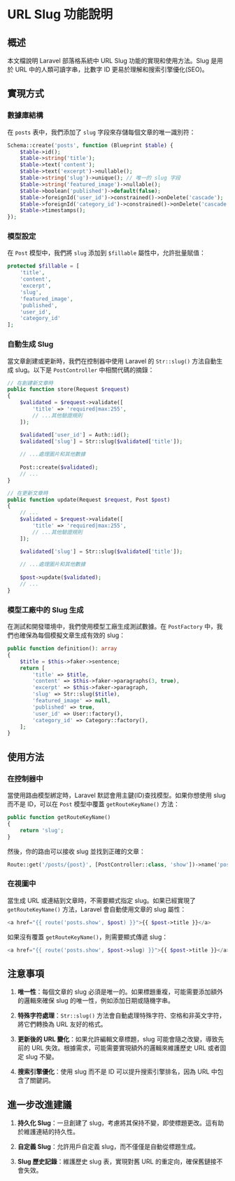 # URL Slug 功能說明

## 概述

本文檔說明 Laravel 部落格系統中 URL Slug 功能的實現和使用方法。Slug 是用於 URL 中的人類可讀字串，比數字 ID 更易於理解和搜索引擎優化(SEO)。

## 實現方式

### 數據庫結構

在 `posts` 表中，我們添加了 `slug` 字段來存儲每個文章的唯一識別符：

```php
Schema::create('posts', function (Blueprint $table) {
    $table->id();
    $table->string('title');
    $table->text('content');
    $table->text('excerpt')->nullable();
    $table->string('slug')->unique(); // 唯一的 slug 字段
    $table->string('featured_image')->nullable();
    $table->boolean('published')->default(false);
    $table->foreignId('user_id')->constrained()->onDelete('cascade');
    $table->foreignId('category_id')->constrained()->onDelete('cascade');
    $table->timestamps();
});
```

### 模型設定

在 `Post` 模型中，我們將 `slug` 添加到 `$fillable` 屬性中，允許批量賦值：

```php
protected $fillable = [
    'title',
    'content',
    'excerpt',
    'slug',
    'featured_image',
    'published',
    'user_id',
    'category_id'
];
```

### 自動生成 Slug

當文章創建或更新時，我們在控制器中使用 Laravel 的 `Str::slug()` 方法自動生成 slug。以下是 `PostController` 中相關代碼的摘錄：

```php
// 在創建新文章時
public function store(Request $request)
{
    $validated = $request->validate([
        'title' => 'required|max:255',
        // ...其他驗證規則
    ]);

    $validated['user_id'] = Auth::id();
    $validated['slug'] = Str::slug($validated['title']);
    
    // ...處理圖片和其他數據
    
    Post::create($validated);
    // ...
}

// 在更新文章時
public function update(Request $request, Post $post)
{
    // ...
    $validated = $request->validate([
        'title' => 'required|max:255',
        // ...其他驗證規則
    ]);

    $validated['slug'] = Str::slug($validated['title']);
    
    // ...處理圖片和其他數據
    
    $post->update($validated);
    // ...
}
```

### 模型工廠中的 Slug 生成

在測試和開發環境中，我們使用模型工廠生成測試數據。在 `PostFactory` 中，我們也確保為每個模擬文章生成有效的 slug：

```php
public function definition(): array
{
    $title = $this->faker->sentence;
    return [
        'title' => $title,
        'content' => $this->faker->paragraphs(3, true),
        'excerpt' => $this->faker->paragraph,
        'slug' => Str::slug($title),
        'featured_image' => null,
        'published' => true,
        'user_id' => User::factory(),
        'category_id' => Category::factory(),
    ];
}
```

## 使用方法

### 在控制器中

當使用路由模型綁定時，Laravel 默認會用主鍵(ID)查找模型。如果你想使用 slug 而不是 ID，可以在 `Post` 模型中覆蓋 `getRouteKeyName()` 方法：

```php
public function getRouteKeyName()
{
    return 'slug';
}
```

然後，你的路由可以接收 slug 並找到正確的文章：

```php
Route::get('/posts/{post}', [PostController::class, 'show'])->name('posts.show');
```

### 在視圖中

當生成 URL 或連結到文章時，不需要顯式指定 slug。如果已經實現了 `getRouteKeyName()` 方法，Laravel 會自動使用文章的 slug 屬性：

```php
<a href="{{ route('posts.show', $post) }}">{{ $post->title }}</a>
```

如果沒有覆蓋 `getRouteKeyName()`，則需要顯式傳遞 slug：

```php
<a href="{{ route('posts.show', $post->slug) }}">{{ $post->title }}</a>
```

## 注意事項

1. **唯一性**：每個文章的 slug 必須是唯一的。如果標題重複，可能需要添加額外的邏輯來確保 slug 的唯一性，例如添加日期或隨機字串。

2. **特殊字符處理**：`Str::slug()` 方法會自動處理特殊字符、空格和非英文字符，將它們轉換為 URL 友好的格式。

3. **更新後的 URL 變化**：如果允許編輯文章標題，slug 可能會隨之改變，導致先前的 URL 失效。根據需求，可能需要實現額外的邏輯來維護歷史 URL 或者固定 slug 不變。

4. **搜索引擎優化**：使用 slug 而不是 ID 可以提升搜索引擎排名，因為 URL 中包含了關鍵詞。

## 進一步改進建議

1. **持久化 Slug**：一旦創建了 slug，考慮將其保持不變，即使標題更改。這有助於維護連結的持久性。

2. **自定義 Slug**：允許用戶自定義 slug，而不僅僅是自動從標題生成。

3. **Slug 歷史記錄**：維護歷史 slug 表，實現對舊 URL 的重定向，確保舊鏈接不會失效。 